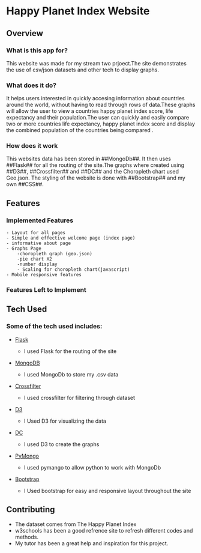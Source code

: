 # Happy Planet Index Website

## Overview

### What is this app for?
 
This website was made for my stream two prjoect.The site demonstrates the use of csv/json datasets and other tech to display graphs. 
 
### What does it do?
 
It helps users interested in quickly accesing information about countries around the world, without having to read through rows of data.These graphs will allow the user to view a countries happy planet index score, life expectancy and their population.The user can quickly and easily compare two or more countries life expectancy, happy planet index score and display the combined population of the countries being compared .
 
### How does it work
 
This websites data has been stored in ##MongoDb##. It then uses ##Flask## for all the routing of the site.The graphs where created using ##D3##, ##Crossfilter## and ##DC## and the Choropleth chart used Geo.json. The styling of the website is done with ##Bootstrap## and my own ##CSS##.
 
## Features
 
### Implemented Features
    - Layout for all pages
    - Simple and effective welcome page (index page)
    - informative about page
    - Graphs Page
        -choropleth graph (geo.json)
        -pie chart X2
        -number display
        - Scaling for choropleth chart(javascript)
    - Mobile responsive features

### Features Left to Implement 

 
## Tech Used

### Some of the tech used includes:

- [Flask](http://flask.pocoo.org)
    - I used Flask for the routing of the site

- [MongoDB](https://www.mongodb.com)
    - I used MongoDb to store my .csv data

- [Crossfilter](http://square.github.io/crossfilter/)
    - I used crossfilter for filtering through dataset

- [D3](https://d3js.org)
    - I Used D3 for visualizing the data

- [DC](https://dc-js.github.io/dc.js/)
    - I used D3 to create the graphs

- [PyMongo](https://api.mongodb.com/python/current/)
    - I used pymango to allow python to work with MongoDb 

- [Bootstrap](http://getbootstrap.com/)
    - I Used bootstrap for easy and responsive layout throughout the site

 
## Contributing
  - The dataset comes from The Happy Planet Index
  - w3schools has been a good refrence site to refresh different codes and methods.
  - My tutor has been a great help and inspiration for this project.